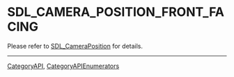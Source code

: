 # SDL_CAMERA_POSITION_FRONT_FACING

Please refer to [SDL_CameraPosition](SDL_CameraPosition) for details.

----
[CategoryAPI](CategoryAPI), [CategoryAPIEnumerators](CategoryAPIEnumerators)

